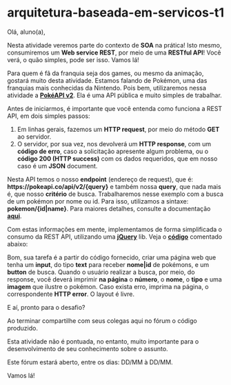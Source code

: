 # arquitetura-baseada-em-servicos-t1

Olá, aluno(a),

Nesta atividade veremos parte do contexto de **SOA** na prática! Isto mesmo, consumiremos um **Web service REST**, por meio de uma **RESTful API**! Você verá, o quão simples, pode ser isso. Vamos lá!

Para quem é fã da franquia seja dos games, ou mesmo da animação, gostará muito desta atividade. Estamos falando de Pokémon, uma das franquias mais conhecidas da Nintendo. Pois bem, utilizaremos nessa atividade a [**PokéAPI v2**](https://pokeapi.co/). Ela é uma API pública e muito simples de trabalhar.

Antes de iniciarmos, é importante que você entenda como funciona a REST API, em dois simples passos:

1. Em linhas gerais, fazemos um **HTTP request**, por meio do método **GET** ao servidor.
2. O servidor, por sua vez, nos devolverá um **HTTP response**, com um **código de erro**, caso a solicitação apresente algum problema, ou o **código 200 (HTTP success)** com os dados requeridos, que em nosso caso é um **JSON** document.

Nesta API temos o nosso **endpoint** (endereço de request), que é: **https\://pokeapi.co/api/v2/{query}** e também nossa **query**, que nada mais é, que nosso **critério** de busca. Trabalharemos nesse exemplo com a busca de um pokémon por nome ou id. Para isso, utilizamos a sintaxe: **pokemon/{id|name}**. Para maiores detalhes, consulte a documentação [**aqui**](https://pokeapi.co/docs/v2).

Com estas informações em mente, implementamos de forma simplificada o consumo da REST API, utilizando uma [**jQuery**](https://jquery.com/) lib. Veja o [**código**](https://assets/code.html) comentado abaixo:

Bom, sua tarefa é a partir do código fornecido, criar uma página web que tenha um **input**, do tipo **text** para receber **nome|id** de pokémons, e um **button** de busca. Quando o usuário realizar a busca, por meio, do response, você deverá imprimir **na página** o **número**, o **nome**, o **tipo** e uma **imagem** que ilustre o pokémon. Caso exista erro, imprima na página, o correspondente **HTTP error**. O layout é livre.

E aí, pronto para o desafio?

Ao terminar compartilhe com seus colegas aqui no fórum o código produzido.

Esta atividade não é pontuada, no entanto, muito importante para o desenvolvimento de seu conhecimento sobre o assunto.

Este fórum estará aberto, entre os dias: DD/MM à DD/MM.

Vamos lá!

